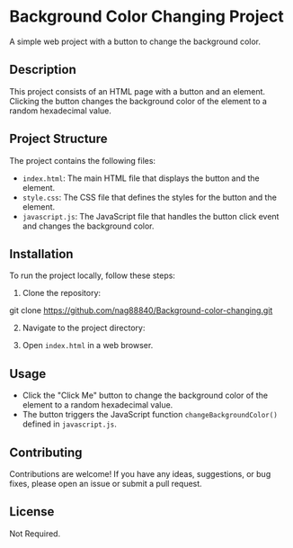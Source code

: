 # Background Color Changing Project

A simple web project with a button to change the background color.

## Description

This project consists of an HTML page with a button and an element. Clicking the button changes the background color of the element to a random hexadecimal value.

## Project Structure

The project contains the following files:

- `index.html`: The main HTML file that displays the button and the element.
- `style.css`: The CSS file that defines the styles for the button and the element.
- `javascript.js`: The JavaScript file that handles the button click event and changes the background color.

## Installation

To run the project locally, follow these steps:

1. Clone the repository:

git clone https://github.com/nag88840/Background-color-changing.git


2. Navigate to the project directory:


3. Open `index.html` in a web browser.

## Usage

- Click the "Click Me" button to change the background color of the element to a random hexadecimal value.
- The button triggers the JavaScript function `changeBackgroundColor()` defined in `javascript.js`.

## Contributing

Contributions are welcome! If you have any ideas, suggestions, or bug fixes, please open an issue or submit a pull request.

## License

Not Required.
